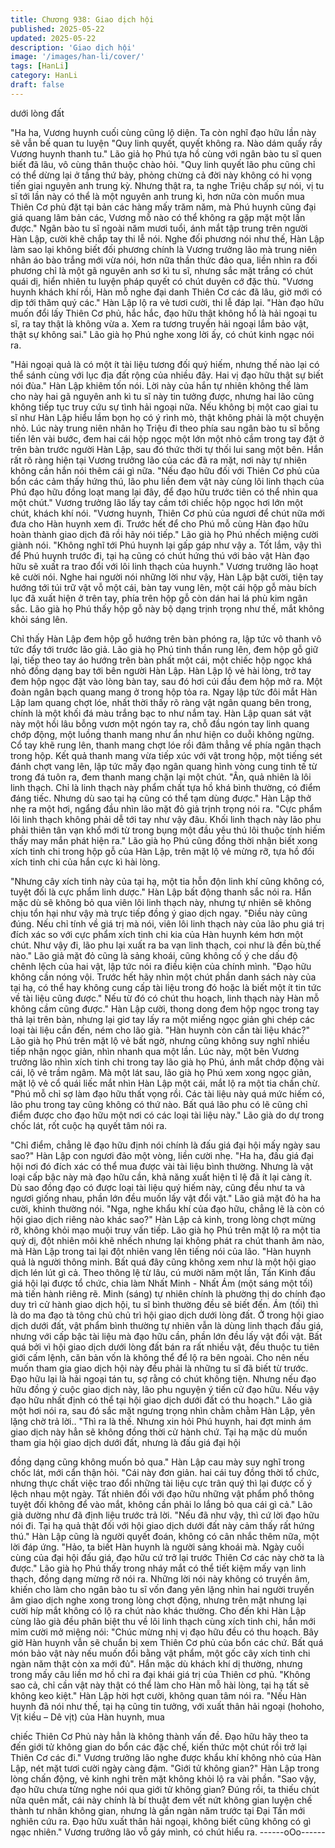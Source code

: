 ```yaml
---
title: Chương 938: Giao dịch hội
published: 2025-05-22
updated: 2025-05-22
description: 'Giao dịch hội'
image: '/images/han-li/cover/'
tags: [HanLi]
category: HanLi
draft: false
---
```


dưới lòng đất

"Ha ha, Vương huynh cuối cùng cũng lộ diện. Ta còn nghĩ đạo
hữu lần này sẽ vẫn bế quan tu luyện "Quy linh quyết, quyết không
ra. Nào dám quấy rầy Vương huynh thanh tu." Lão giả họ Phú tựa
hồ cùng với ngân bào tu sĩ quen biết đã lâu, vô cùng thân thuộc
chào hỏi.
"Quy linh quyết lão phu cũng chỉ có thể dừng lại ở tầng thứ bảy,
phỏng chừng cả đời này không có hi vọng tiến giai nguyên anh
trung kỳ. Nhưng thật ra, ta nghe Triệu chấp sự nói, vị tu sĩ tới lần
này có thể là một nguyên anh trung kì, hơn nữa còn muốn mua
Thiên Cơ phủ đặt tại bản các hàng mấy trăm năm, mà Phú huynh
cũng đại giá quang lâm bản các, Vương mỗ nào có thể không ra
gặp mặt một lần được." Ngân bào tu sĩ ngoài năm mươi tuổi, ánh
mắt tập trung trên người Hàn Lập, cười khẽ chắp tay thi lễ nói.
Nghe đối phương nói như thế, Hàn Lập làm sao lại không biết đối
phương chính là Vương trưởng lão mà trung niên nhân áo bào
trắng mới vừa nói, hơn nữa thần thức đảo qua, liền nhìn ra đối
phương chỉ là một gã nguyên anh sơ kì tu sĩ, nhưng sắc mặt trắng
có chút quái dị, hiển nhiên tu luyện pháp quyết có chút duyên cớ
đặc thù.
"Vương huynh khách khí rồi, Hàn mỗ nghe đại danh Thiên Cơ các
đã lâu, giờ mới có dịp tới thăm quý các." Hàn Lập lộ ra vẻ tươi
cười, thi lễ đáp lại.
"Hàn đạo hữu muốn đổi lấy Thiên Cơ phủ, hắc hắc, đạo hữu thật
không hổ là hải ngoại tu sĩ, ra tay thật là không vừa a. Xem ra
tương truyền hải ngoại lắm bảo vật, thật sự không sai." Lão già họ
Phú nghe xong lời ấy, có chút kinh ngạc nói ra.

"Hải ngoại quả là có một ít tài liệu tương đối quý hiếm, nhưng thế
nào lại có thể sánh cùng với lục địa đất rộng của nhiều đây. Hai vị
đạo hữu thật sự biết nói đùa." Hàn Lập khiêm tốn nói.
Lời này của hắn tự nhiên không thể làm cho này hai gã nguyên
anh kì tu sĩ này tin tưởng được, nhưng hai lão cũng không tiếp tục
truy cứu sự tình hải ngoại nữa. Nếu không bị một cao giai tu sĩ
như Hàn Lập hiểu lầm bọn họ có ý rình mò, thật không phải là một
chuyện nhỏ.
Lúc này trung niên nhân họ Triệu đi theo phía sau ngân bào tu sĩ
bỗng tiến lên vài bước, đem hai cái hộp ngọc một lớn một nhỏ
cầm trong tay đặt ở trên bàn trước người Hàn Lập, sau đó thức
thời tự thối lui sang một bên. Hắn rất rõ ràng hiện tại Vương
trưởng lão của các đã ra mặt, nơi này tự nhiên không cần hắn nói
thêm cái gì nữa.
"Nếu đạo hữu đối với Thiên Cơ phủ của bổn các cảm thấy hứng
thú, lão phu liền đem vật này cùng lôi linh thạch của Phú đạo hữu
đồng loạt mang lại đây, để đạo hữu trước tiên có thể nhìn qua một
chút." Vương trưởng lão lấy tay cầm tới chiếc hộp ngọc hơi lớn
một chút, khách khí nói.
"Vương huynh, Thiên Cơ phủ của ngươi để chút nữa mới đưa
cho Hàn huynh xem đi. Trước hết để cho Phú mỗ cùng Hàn đạo
hữu hoàn thành giao dịch đã rồi hãy nói tiếp." Lão già họ Phú
nhếch miệng cười giành nói.
"Không nghĩ tới Phú huynh lại gấp gáp như vậy a. Tốt lắm, vậy thì
để Phú huynh trước đi, tại hạ cũng có chút hứng thú với bảo vật
Hàn đạo hữu sẽ xuất ra trao đổi với lôi linh thạch của huynh."
Vương trưởng lão hoạt kê cười nói.
Nghe hai người nói những lời như vậy, Hàn Lập bật cười, tiện tay
hướng tới túi trữ vật vỗ một cái, bàn tay vung lên, một cái hộp gỗ
màu bích lục đã xuất hiện ở trên tay, phía trên hộp gỗ còn dán hai
lá phù kim ngân sắc.
Lão già họ Phú thấy hộp gỗ này bộ dạng trịnh trọng như thế, mắt
không khỏi sáng lên.

Chỉ thấy Hàn Lập đem hộp gỗ hướng trên bàn phóng ra, lập tức
vô thanh vô tức đẩy tới trước lão giả.
Lão già họ Phú tinh thần rung lên, đem hộp gỗ giữ lại, tiếp theo
tay áo hướng trên bàn phất một cái, một chiếc hộp ngọc khá nhỏ
đồng dạng bay tới bên người Hàn Lập.
Hàn Lập lộ vẻ hài lòng, trở tay đem hộp ngọc đặt vào lòng bàn
tay, sau đó hơi cúi đầu đem hộp mở ra.
Một đoàn ngân bạch quang mang ở trong hộp tỏa ra.
Ngay lập tức đôi mắt Hàn Lập lam quang chợt lóe, nhất thời thấy
rõ ràng vật ngân quang bên trong, chính là một khối đá màu trắng
bạc to như nắm tay.
Hàn Lập quan sát vật này một hồi lâu bỗng vươn một ngón tay ra,
chỗ đầu ngón tay linh quang chớp động, một luồng thanh mang
như ẩn như hiện co duỗi không ngừng.
Cổ tay khẽ rung lên, thanh mang chợt lóe rồi đâm thẳng về phía
ngân thạch trong hộp.
Kết quả thanh mang vừa tiếp xúc với vật trong hộp, một tiếng sét
đánh chợt vang lên, lập tức mấy đạo ngân quang hình vòng cung
tinh tế từ trong đá tuôn ra, đem thanh mang chặn lại một chút.
"Ân, quả nhiên là lôi linh thạch. Chỉ là linh thạch này phẩm chất
tựa hồ khá bình thường, có điểm đáng tiếc. Nhưng dù sao tại hạ
cũng có thể tạm dùng được." Hàn Lập thở nhẹ ra một hơi, ngẩng
đầu nhìn lão mặt đỏ giả trịnh trọng nói ra.
"Cực phẩm lôi linh thạch không phải dễ tới tay như vậy đâu. Khối
linh thạch này lão phu phải thiên tân vạn khổ mới từ trong bụng
một đầu yêu thú lôi thuộc tính hiếm thấy may mắn phát hiện ra."
Lão già họ Phú cũng đồng thời nhận biết xong xích tinh chi trong
hộp gỗ của Hàn Lập, trên mặt lộ vẻ mừng rỡ, tựa hồ đối xích tinh
chi của hắn cực kì hài lòng.

"Nhưng cây xích tinh này của tại hạ, một tia hỗn độn linh khí cũng
không có, tuyệt đối là cực phẩm linh dược." Hàn Lập bất động
thanh sắc nói ra.
Hắn mặc dù sẽ không bỏ qua viên lôi linh thạch này, nhưng tự
nhiên sẽ không chịu tổn hại như vậy mà trực tiếp đồng ý giao dịch
ngay.
"Điều này cũng đúng. Nếu chỉ tính về giá trị mà nói, viên lôi linh
thạch này của lão phu giá trị đích xác so với cực phẩm xích tinh
chi kia của Hàn huynh kém hơn một chút. Như vậy đi, lão phu lại
xuất ra ba vạn linh thạch, coi như là đền bù,thế nào." Lão giả mặt
đỏ cũng là sảng khoái, cũng không cố ý che dấu độ chênh lệch
của hai vật, lập tức nói ra điều kiện của chính mình.
"Đạo hữu không cần nóng vội. Trước hết hãy nhìn một chút phần
danh sách này của tại hạ, có thể hay không cung cấp tài liệu trong
đó hoặc là biết một ít tin tức về tài liệu cũng được."
Nếu từ đó có chút thu hoạch, linh thạch này Hàn mỗ không cầm
cũng được." Hàn Lập cười, thong dong đem hộp ngọc trong tay
thả lại trên bàn, nhưng lại giơ tay lấy ra một miếng ngọc giản ghi
chép các loại tài liệu cần đến, ném cho lão già.
"Hàn huynh còn cần tài liệu khác?" Lão già họ Phú trên mặt lộ vẻ
bất ngờ, nhưng cũng không suy nghĩ nhiều tiếp nhận ngọc giản,
nhìn nhanh qua một lần.
Lúc này, một bên Vương trưởng lão nhìn xích tinh chi trong tay
lão già họ Phú, ánh mắt chớp động vài cái, lộ vẻ trầm ngâm.
Mà một lát sau, lão già họ Phú xem xong ngọc giản, mặt lộ vẻ cổ
quái liếc mắt nhìn Hàn Lập một cái, mắt lộ ra một tia chần chừ.
"Phú mỗ chỉ sợ làm đạo hữu thất vọng rồi. Các tài liệu này quá
mức hiếm có, lão phu trong tay cũng không có thứ nào. Bất quá
lão phu có lẽ cũng chỉ điểm được cho đạo hữu một nơi có các loại
tài liệu này." Lão già do dự trong chốc lát, rốt cuộc hạ quyết tâm
nói ra.

"Chỉ điểm, chẳng lẽ đạo hữu định nói chính là đấu giá đại hội mấy
ngày sau sao?" Hàn Lập con ngươi đảo một vòng, liền cười nhẹ.
"Ha ha, đấu giá đại hội nơi đó đích xác có thể mua được vài tài
liệu bình thường. Nhưng là vật loại cấp bậc này mà đạo hữu cần,
khả năng xuất hiện tỉ lệ đã ít lại càng ít. Dù sao đồng đạo có được
loại tài liệu quý hiếm này, cũng đều như ta và ngươi giống nhau,
phần lớn đều muốn lấy vật đổi vật." Lão giả mặt đỏ ha ha cười,
khinh thường nói.
"Nga, nghe khẩu khí của đạo hữu, chẳng lẽ là còn có hội giao
dịch riêng nào khác sao?" Hàn Lập cả kinh, trong lòng chợt mừng
rỡ, không khỏi mạo muội truy vấn tiếp.
Lão già họ Phú trên mặt lộ ra một tia quỷ dị, đột nhiên môi khẽ
nhếch nhưng lại không phát ra chút thanh âm nào, mà Hàn Lập
trong tai lại đột nhiên vang lên tiếng nói của lão.
"Hàn huynh quả là người thông minh. Bất quá đây cũng không
xem như là một hội giao dịch lén lút gì cả. Theo thông lệ từ lâu, cú
mười năm một lần, Tấn Kinh đấu giá hội lại được tổ chức, chia
làm Nhất Minh - Nhất Ám (một sáng một tối) mà tiến hành riêng
rẽ. Minh (sáng) tự nhiên chính là phường thị do chính đạo duy trì
cử hành giao dịch hội, tu sĩ bình thường đều sẽ biết đến. Ám (tối)
thì là do ma đạo tà tông chủ chủ trì hội giao dịch dưới lòng đất. Ở
trong hội giao dịch dưới đất, vật phẩm bình thường tự nhiên vẫn là
dùng linh thạch đấu giá, nhưng với cấp bậc tài liệu mà đạo hữu
cần, phần lớn đều lấy vật đổi vật. Bất quá bởi vì hội giao dịch dưới
lòng đất bán ra rất nhiều vật, đều thuộc tu tiên giới cấm lệnh, căn
bản vốn là không thể để lộ ra bên ngoài. Cho nên nếu muốn tham
gia giao dịch hội này đều phải là những tu sĩ đã biết từ trước. Đạo
hữu lại là hải ngoại tán tu, sợ rằng có chút không tiện. Nhưng nếu
đạo hữu đồng ý cuộc giao dịch này, lão phu nguyện ý tiến cử đạo
hữu. Nếu vậy đạo hữu nhất định có thể tại hội giao dịch dưới đất
có thu hoạch." Lão già một hơi nói ra, sau đó sắc mặt ngưng
trọng nhìn chằm chằm Hàn Lập, yên lặng chờ trả lời..
"Thì ra là thế. Nhưng xin hỏi Phú huynh, hai đợt minh ám giao
dịch này hẳn sẽ không đồng thời cử hành chứ. Tại hạ mặc dù
muốn tham gia hội giao dịch dưới đất, nhưng là đấu giá đại hội

đồng dạng cũng không muốn bỏ qua." Hàn Lập cau mày suy nghĩ
trong chốc lát, mới cẩn thận hỏi.
"Cái này đơn giản. hai cái tuy đồng thời tổ chức, nhưng thực chất
việc trao đổi những tài liệu cực trân quý thì lại được cố ý lệch
nhau một ngày. Tất nhiên đối với đạo hữu những vật phẩm phổ
thông tuyệt đối không để vào mắt, không cần phải lo lắng bỏ qua
cái gì cả." Lão già dường như đã định liệu trước trả lời.
"Nếu đã như vậy, thì cứ lời đạo hữu nói đi. Tại hạ quả thật đối với
hội giao dịch dưới đất này cảm thấy rất hứng thú." Hàn Lập cũng
là người quyết đoán, không có cân nhắc thêm nữa, một lời đáp
ứng.
"Hảo, ta biết Hàn huynh là người sảng khoái mà. Ngày cuối cùng
của đại hội đấu giá, đạo hữu cứ trở lại trước Thiên Cơ các này
chờ ta là được." Lão già họ Phú thấy trong nháy mắt có thể tiết
kiệm mấy vạn linh thạch, đồng dạng mừng rỡ nói ra.
Những lời nói này không có truyền âm, khiến cho làm cho ngân
bào tu sĩ vốn đang yên lặng nhìn hai người truyền âm giao dịch
nghe xong trong lòng chợt động, nhưng trên mặt nhưng lại cười
híp mắt không có lộ ra chút nào khác thường.
Cho đến khi Hàn Lập cùng lão già đều phân biệt thu về lôi linh
thạch cùng xích tinh chi, hắn mới mỉm cười mở miệng nói:
"Chúc mừng nhị vị đạo hữu đều có thu hoạch. Bây giờ Hàn huynh
vẫn sẽ chuẩn bị xem Thiên Cơ phủ của bổn các chứ. Bất quá món
bảo vật này nếu muốn đổi bằng vật phẩm, một gốc cây xích tinh
chi ngàn năm thật còn xa mới đủ". Hắn mặc dù khách khí dị
thường, nhưng trong mấy câu liền mơ hồ chỉ ra đại khái giá trị
của Thiên cơ phủ.
"Không sao cả, chỉ cần vật này thật có thể làm cho Hàn mỗ hài
lòng, tại hạ tất sẽ không keo kiệt." Hàn Lập hời hợt cười, không
quan tâm nói ra.
"Nếu Hàn huynh đã nói như thế, tại hạ cũng tin tưởng, với xuất
thân hải ngoại (hohoho, Vịt kiều – Dê vịt) của Hàn huynh, mua

chiếc Thiên Cơ Phủ này hẳn là không thành vấn đề. Đạo hữu hãy
theo ta đến giới tử không gian do bổn các đặc chế, kiến thức một
chút rồi trở lại Thiên Cơ các đi." Vương trưởng lão nghe được
khẩu khí không nhỏ của Hàn Lập, nét mặt tươi cười ngày càng
đậm.
"Giới tử không gian?" Hàn Lập trong lòng chấn động, vẻ kinh nghi
trên mặt không khỏi lộ ra vài phần.
"Sao vậy, đạo hữu chưa từng nghe nói qua giới tử không gian?
Đúng rồi, ta thiếu chút nữa quên mất, cái này chính là bí thuật
đem vết nứt không gian luyện chế thành tư nhân không gian,
nhưng là gần ngàn năm trước tại Đại Tấn mới nghiên cứu ra. Đạo
hữu xuất thân hải ngoại, không biết cũng không có gì ngạc nhiên."
Vương trưởng lão vỗ gáy mình, có chút hiểu ra.
------oOo------
